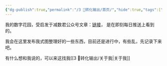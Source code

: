 ```yaml
---
{"dg-publish":true,"permalink":"/3 🎉转化输出/首页/","hide":true,"tags":["gardenEntry"],"noteIcon":"1","created":"2024-07-31T16:28","updated":"2024-10-06T10:17"}
---
```


我的数字花园，受启发于减数君公众号文章：[链接](https://mp.weixin.qq.com/s/pvlfp59XjqftyJVPbEA4tA)， 是在即刻每日推送上看到的。

我会在这里发布我式图整理好的一些东西，目前还是进行中，有些乱，先记录下来吧。

有什么想和我说的，可以来这找我[[3 🎉转化输出/关于我\|关于我]]

